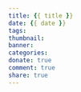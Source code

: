 ```yaml
---
title: {{ title }}
date: {{ date }}
tags:
thumbnail:
banner:
categories:
donate: true
comment: true
share: true
---
```

